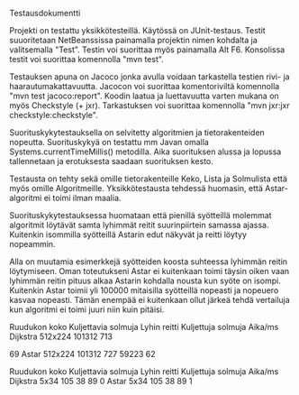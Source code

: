 ﻿Testausdokumentti

Projekti on testattu yksikkötesteillä. Käytössä on JUnit-testaus. Testit suuoritetaan NetBeanssissa painamalla projektin nimen kohdalta ja valitsemalla "Test". Testin voi suorittaa myös painamalla Alt F6. Konsolissa testit voi suorittaa komennolla "mvn test".

Testauksen apuna on Jacoco jonka avulla voidaan tarkastella testien rivi- ja haarautumakattavuutta. Jacocon voi suorittaa komentoriviltä komennolla "mvn test jacoco:report". Koodin laatua ja luettavuutta varten mukana on myös Checkstyle (+ jxr). Tarkastuksen voi suorittaa komennolla "mvn jxr:jxr checkstyle:checkstyle".

Suorituskykytestauksella on selvitetty algoritmien ja tietorakenteiden nopeutta. Suorituskykyä on testattu mm Javan omalla Systems.currentTimeMillis() metodilla. Aika suorituksen alussa ja lopussa tallennetaan ja erotuksesta saadaan suorituksen kesto.

Testausta on tehty sekä omille tietorakenteille Keko, Lista ja Solmulista että myös omille Algoritmeille. Yksikkötestausta tehdessä huomasin, että Astar-algoritmi ei toimi ilman maalia. 

Suorituskykytestauksessa huomataan että pienillä syötteillä molemmat algoritmit löytävät samta lyhimmät reitit suurinpiirtein samassa ajassa. Kuitenkin isommilla syötteillä Astarin edut näkyvät ja reitti löytyy nopeammin. 



Alla on muutamia esimerkkejä syötteiden koosta suhteessa lyhimmän reitin löytymiseen. Oman toteutukseni Astar ei kuitenkaan toimi täysin oiken vaan lyhimmän reitin pituus alkaa Astarin kohdalla nousta kun syöte on isompi. Kuitenkin Astar toimii yli 100000 mitaisilla syötteillä nopeasti ja nopeuero kasvaa nopeasti. Tämän enempää ei kuitenkaan ollut järkeä tehdä vertailuja kun algoritmi ei toimi juuri niin kuin pitäisi.





Ruudukon koko
Kuljettavia solmuja
Lyhin reitti
Kuljettuja solmuja
Aika/ms
Dijkstra
512x224
101312
713

69
Astar
512x224
101312
727
59223
62



Ruudukon koko
Kuljettavia solmuja
Lyhin reitti
Kuljettuja solmuja
Aika/ms
Dijkstra
5x34
105
38
89
0
Astar
5x34
105
38
89
1




